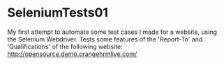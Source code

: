 # SeleniumTests01
My first attempt to automate some test cases I made for a website, using the Selenium Webdriver.
Tests some features of the 'Report-To' and 'Qualifications' of the following website: http://opensource.demo.orangehrmlive.com/
